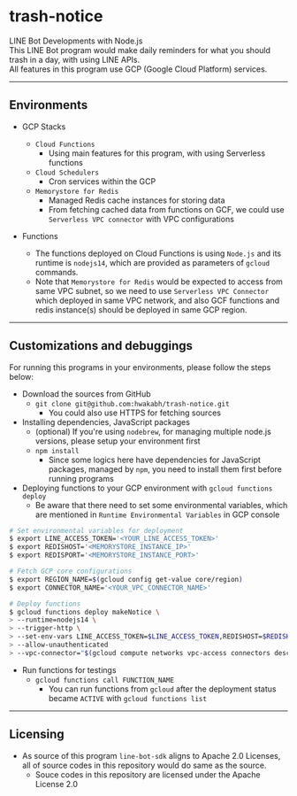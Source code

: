 # trash-notice

LINE Bot Developments with Node.js  
This LINE Bot program would make daily reminders for what you should trash in a day, with using LINE APIs.  
All features in this program use GCP (Google Cloud Platform) services.  

***

## Environments

- GCP Stacks
  - `Cloud Functions`
    - Using main features for this program, with using Serverless functions
  - `Cloud Schedulers`
    - Cron services within the GCP
  - `Memorystore for Redis`
    - Managed Redis cache instances for storing data
    - From fetching cached data from functions on GCF, we could use `Serverless VPC connector` with VPC configurations

- Functions
  - The functions deployed on Cloud Functions is using `Node.js` and its runtime is `nodejs14`, which are provided as parameters of `gcloud` commands.
  - Note that `Memorystore for Redis` would be expected to access from same VPC subnet, so we need to use `Serverless VPC Connector` which deployed in same VPC network, and also GCF functions and redis instance(s) should be deployed in same GCP region.

***

## Customizations and debuggings

For running this programs in your environments, please follow the steps below:  

- Download the sources from GitHub
  - `git clone git@github.com:hwakabh/trash-notice.git`
    - You could also use HTTPS for fetching sources
- Installing dependencies, JavaScript packages
  - (optional) If you're using `nodebrew`, for managing multiple node.js versions, please setup your environment first
  - `npm install`
    - Since some logics here have dependencies for JavaScript packages, managed by `npm`, you need to install them first before running programs
- Deploying functions to your GCP environment with `gcloud functions deploy`
  - Be aware that there need to set some environmental variables, which are mentioned in `Runtime Environmental Variables` in GCP console

```bash
# Set environmental variables for deployment
$ export LINE_ACCESS_TOKEN='<YOUR_LINE_ACCESS_TOKEN>'
$ export REDISHOST='<MEMORYSTORE_INSTANCE_IP>'
$ export REDISPORT='<MEMORYSTORE_INSTANCE_PORT>'

# Fetch GCP core configurations
$ export REGION_NAME=$(gcloud config get-value core/region)
$ export CONNECTOR_NAME='<YOUR_VPC_CONNECTOR_NAME>'

# Deploy functions
$ gcloud functions deploy makeNotice \
> --runtime=nodejs14 \
> --trigger-http \
> --set-env-vars LINE_ACCESS_TOKEN=$LINE_ACCESS_TOKEN,REDISHOST=$REDISHOST,REDISPORT=$REDISPORT \
> --allow-unauthenticated
> --vpc-connector="$(gcloud compute networks vpc-access connectors describe $CONNECTOR_NAME --region=$REGION_NAME --format=json |jq -r .name)" \
```

- Run functions for testings
  - `gcloud functions call FUNCTION_NAME`
    - You can run functions from `gcloud` after the deployment status became `ACTIVE` with `gcloud functions list`

***

## Licensing

- As source of this program `line-bot-sdk` aligns to Apache 2.0 Licenses, all of source codes in this repository would do same as the source.
  - Souce codes in this repository are licensed under the Apache License 2.0
